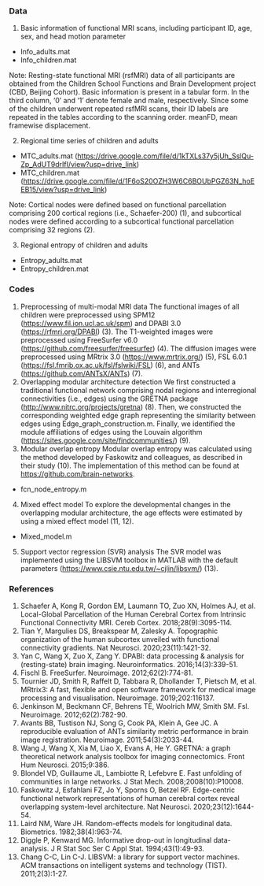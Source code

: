 ### Data
1. Basic information of functional MRI scans, including participant ID, age, sex, and head motion parameter
  - Info_adults.mat
  - Info_children.mat

Note: Resting-state functional MRI (rsfMRI) data of all participants are obtained from the Children School Functions and Brain Development project (CBD, Beijing Cohort). Basic information is present in a tabular form. In the third column, ‘0’ and ‘1’ denote female and male, respectively. Since some of the children underwent repeated rsfMRI scans, their ID labels are repeated in the tables according to the scanning order. meanFD, mean framewise displacement.

2. Regional time series of children and adults
  - MTC_adults.mat (https://drive.google.com/file/d/1kTXLs37y5jUh_SslQu-Zp_AdUT9drIfI/view?usp=drive_link)
  - MTC_children.mat (https://drive.google.com/file/d/1F6oS20OZH3W6C6BOUbPGZ63N_hoEEB15/view?usp=drive_link)

Note: Cortical nodes were defined based on functional parcellation comprising 200 cortical regions (i.e., Schaefer-200) (1), and subcortical nodes were defined according to a subcortical functional parcellation comprising 32 regions (2).

3. Regional entropy of children and adults
  - Entropy_adults.mat
  - Entropy_children.mat

### Codes
1. Preprocessing of multi-modal MRI data
The functional images of all children were preprocessed using SPM12 (https://www.fil.ion.ucl.ac.uk/spm) and DPABI 3.0 (https://rfmri.org/DPABI) (3).
The T1-weighted images were preprocessed using FreeSurfer v6.0 (https://github.com/freesurfer/freesurfer) (4).
The diffusion images were preprocessed using MRtrix 3.0 (https://www.mrtrix.org/) (5), FSL 6.0.1 (https://fsl.fmrib.ox.ac.uk/fsl/fslwiki/FSL) (6), and ANTs (https://github.com/ANTsX/ANTs) (7).
2. Overlapping modular architecture detection 
We first constructed a traditional functional network comprising nodal regions and interregional connectivities (i.e., edges) using the GRETNA package (http://www.nitrc.org/projects/gretna) (8). Then, we constructed the corresponding weighted edge graph representing the similarity between edges using Edge_graph_construction.m. Finally, we identified the module affiliations of edges using the Louvain algorithm (https://sites.google.com/site/findcommunities/) (9).
3. Modular overlap entropy 
Modular overlap entropy was calculated using the method developed by Faskowitz and colleagues, as described in their study (10). The implementation of this method can be found at https://github.com/brain-networks.
  - fcn_node_entropy.m
4. Mixed effect model
To explore the developmental changes in the overlapping modular architecture, the age effects were estimated by using a mixed effect model (11, 12).
  - Mixed_model.m
5. Support vector regression (SVR) analysis 
The SVR model was implemented using the LIBSVM toolbox in MATLAB with the default parameters (https://www.csie.ntu.edu.tw/~cjlin/libsvm/) (13).


### References
1.	Schaefer A, Kong R, Gordon EM, Laumann TO, Zuo XN, Holmes AJ, et al. Local-Global Parcellation of the Human Cerebral Cortex from Intrinsic Functional Connectivity MRI. Cereb Cortex. 2018;28(9):3095-114.
2.	Tian Y, Margulies DS, Breakspear M, Zalesky A. Topographic organization of the human subcortex unveiled with functional connectivity gradients. Nat Neurosci. 2020;23(11):1421-32.
3.	Yan C, Wang X, Zuo X, Zang Y. DPABI: data processing & analysis for (resting-state) brain imaging. Neuroinformatics. 2016;14(3):339-51.
4.	Fischl B. FreeSurfer. Neuroimage. 2012;62(2):774-81.
5.	Tournier JD, Smith R, Raffelt D, Tabbara R, Dhollander T, Pietsch M, et al. MRtrix3: A fast, flexible and open software framework for medical image processing and visualisation. Neuroimage. 2019;202:116137.
6.	Jenkinson M, Beckmann CF, Behrens TE, Woolrich MW, Smith SM. Fsl. Neuroimage. 2012;62(2):782-90.
7.	Avants BB, Tustison NJ, Song G, Cook PA, Klein A, Gee JC. A reproducible evaluation of ANTs similarity metric performance in brain image registration. Neuroimage. 2011;54(3):2033-44.
8.	Wang J, Wang X, Xia M, Liao X, Evans A, He Y. GRETNA: a graph theoretical network analysis toolbox for imaging connectomics. Front Hum Neurosci. 2015;9:386.
9.	Blondel VD, Guillaume JL, Lambiotte R, Lefebvre E. Fast unfolding of communities in large networks. J Stat Mech. 2008;2008(10):P10008.
10.	Faskowitz J, Esfahlani FZ, Jo Y, Sporns O, Betzel RF. Edge-centric functional network representations of human cerebral cortex reveal overlapping system-level architecture. Nat Neurosci. 2020;23(12):1644-54.
11.	Laird NM, Ware JH. Random-effects models for longitudinal data. Biometrics. 1982;38(4):963-74.
12.	Diggle P, Kenward MG. Informative drop-out in longitudinal data-analysis. J R Stat Soc Ser C Appl Stat. 1994;43(1):49-93.
13.	Chang C-C, Lin C-J. LIBSVM: a library for support vector machines. ACM transactions on intelligent systems and technology (TIST). 2011;2(3):1-27.

